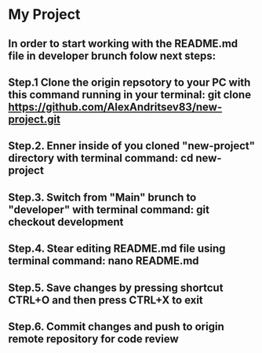 # My Project

## In order to start working with the  README.md file in developer brunch folow next steps:
## Step.1 Clone the origin repsotory to your PC with this command running in your terminal: git clone https://github.com/AlexAndritsev83/new-project.git 
## Step.2. Enner inside of you cloned "new-project" directory with terminal command: cd new-project
## Step.3. Switch from "Main" brunch to "developer" with terminal command: git checkout development
## Step.4. Stear editing README.md file using terminal command: nano README.md
## Step.5. Save changes by pressing shortcut CTRL+O and then press CTRL+X to exit
## Step.6. Commit changes and push to origin remote repository for code review

